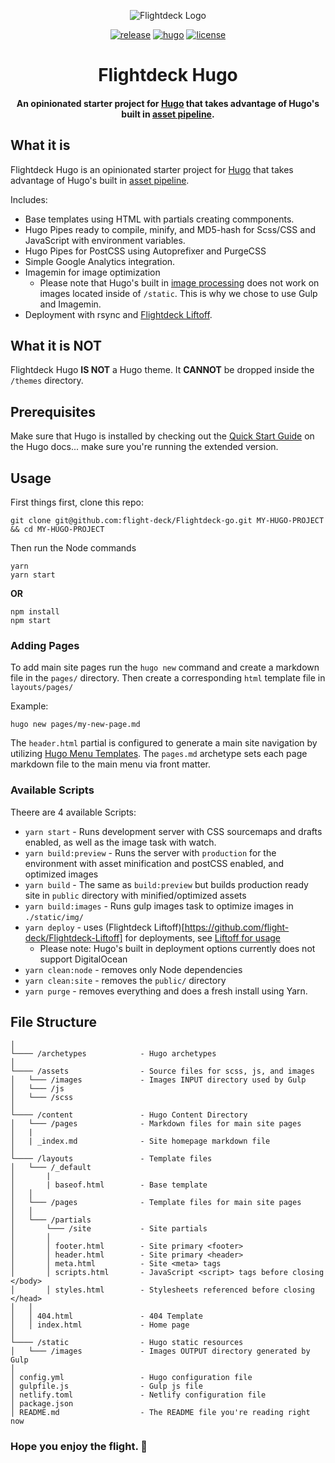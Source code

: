 <div align="center">
<p><img src="https://d.pr/free/i/FDUErn+" alt="Flightdeck Logo"></p>

[![release](https://img.shields.io/github/release/flight-deck/flightdeck-hugo.svg?style=for-the-badge&logo=github&logoColor=white&colorA=101119&colorB=6D57FF)](https://github.com/flight-deck/flightdeck-hugo/releases/latest) [![hugo](https://img.shields.io/badge/Hugo-v0.66.0+-373277.svg?style=for-the-badge&logo=hugo&logoColor=white&colorA=101119&colorB=7273D6)](https://github.com/gohugoio/hugo/releases/latest) [![license](https://img.shields.io/badge/License-MIT-373277.svg?style=for-the-badge&l&logoColor=white&colorA=101119&colorB=42557B)](https://github.com/flight-deck/flightdeck-hugo/blob/master/LICENSE)

<h1>Flightdeck Hugo</h1>
<h4>An opinionated starter project for <a href="https://gohugo.io/">Hugo</a> that takes advantage of Hugo's built in <a href="https://gohugo.io/hugo-pipes/" title="hugo's asset pipeline">asset pipeline</a>.</h4>

</div>

## What it is
Flightdeck Hugo is an opinionated starter project for [Hugo](https://gohugo.io/) that takes advantage of Hugo's built in [asset pipeline](https://gohugo.io/hugo-pipes/). 

Includes:
- Base templates using HTML with partials creating commponents. 
- Hugo Pipes ready to compile, minify, and MD5-hash for Scss/CSS and JavaScript with environment variables.
- Hugo Pipes for PostCSS using Autoprefixer and PurgeCSS
- Simple Google Analytics integration.
- Imagemin for image optimization
  - Please note that Hugo's built in [image processing](https://gohugo.io/content-management/image-processing/) does not work on images located inside of `/static`. This is why we chose to use Gulp and Imagemin.
- Deployment with rsync and [Flightdeck Liftoff](https://github.com/flight-deck/flightdeck-liftoff). 

## What it is NOT
Flightdeck Hugo **IS NOT** a Hugo theme. It **CANNOT** be dropped inside the `/themes` directory.

## Prerequisites
Make sure that Hugo is installed by checking out the [Quick Start Guide](https://gohugo.io/getting-started/quick-start/#step-1-install-hugo) on the Hugo docs... make sure you're running the extended version.

## Usage
First things first, clone this repo:

```shell
git clone git@github.com:flight-deck/Flightdeck-go.git MY-HUGO-PROJECT && cd MY-HUGO-PROJECT
```

Then run the Node commands
```shell
yarn
yarn start
```
**OR**

```shell
npm install
npm start
```
### Adding Pages

To add main site pages run the `hugo new` command and create a markdown file in the `pages/` directory. Then create a corresponding `html` template file in `layouts/pages/`

Example:
```
hugo new pages/my-new-page.md
```

The `header.html` partial is configured to generate a main site navigation by utilizing [Hugo Menu Templates](https://gohugo.io/templates/menu-templates). The `pages.md` archetype sets each page markdown file to the main menu via front matter.

### Available Scripts

Theere are 4 available Scripts:

- `yarn start` - Runs development server with CSS sourcemaps and drafts enabled, as well as the image task with watch. 
- `yarn build:preview` - Runs the server with `production` for the environment with asset minification and postCSS enabled, and optimized images
- `yarn build` - The same as `build:preview` but builds production ready site in `public` directory with minified/optimized assets
- `yarn build:images` - Runs gulp images task to optimize images in `./static/img/`
- `yarn deploy` - uses (Flightdeck Liftoff)[https://github.com/flight-deck/Flightdeck-Liftoff] for deployments, see [Liftoff for usage](https://github.com/flight-deck/Flightdeck-Liftoff#readme)
  - Please note: Hugo's built in deployment options currently does not support DigitalOcean
- `yarn clean:node` - removes only Node dependencies
- `yarn clean:site` - removes the `public/` directory
- `yarn purge` - removes everything and does a fresh install using Yarn.
## File Structure

```
│
└──── /archetypes            - Hugo archetypes
│
└──── /assets                - Source files for scss, js, and images
│   └─── /images             - Images INPUT directory used by Gulp
│   └─── /js
│   └─── /scss
│
└──── /content               - Hugo Content Directory
│   └─── /pages              - Markdown files for main site pages
│   |
│   | _index.md              - Site homepage markdown file
│
└──── /layouts               - Template files
│   └─── /_default
│       |
│       | baseof.html        - Base template
│   │
│   └─── /pages              - Template files for main site pages
│   │
│   └─── /partials
│       └─── /site           - Site partials
│       │
│       │ footer.html        - Site primary <footer>
│       │ header.html        - Site primary <header>
│       │ meta.html          - Site <meta> tags
│       │ scripts.html       - JavaScript <script> tags before closing </body>
│       │ styles.html        - Stylesheets referenced before closing </head>
│   │
│   │ 404.html               - 404 Template
│   │ index.html             - Home page
│
└──── /static                - Hugo static resources
│   └─── /images             - Images OUTPUT directory generated by Gulp
│
│ config.yml                 - Hugo configuration file
│ gulpfile.js                - Gulp js file
│ netlify.toml               - Netlify configuration file
│ package.json
│ README.md                  - The README file you're reading right now
```
### Hope you enjoy the flight. 🚀
